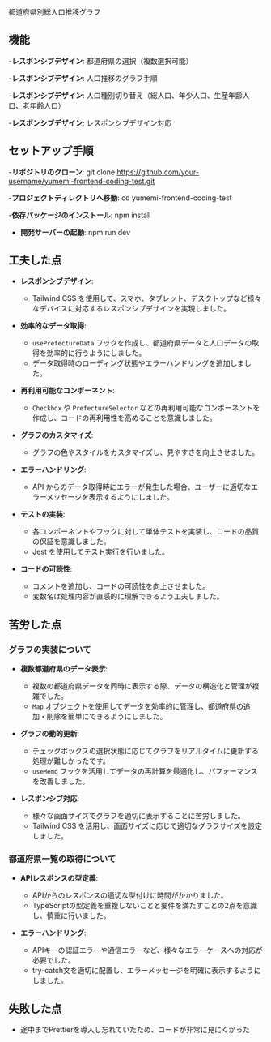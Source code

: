 都道府県別総人口推移グラフ

## 機能

-**レスポンシブデザイン**:
都道府県の選択（複数選択可能）

-**レスポンシブデザイン**:
人口推移のグラフ手順

-**レスポンシブデザイン**:
人口種別切り替え（総人口、年少人口、生産年齢人口、老年齢人口）

-**レスポンシブデザイン**;
レスポンシブデザイン対応

## セットアップ手順

-**リポジトリのクローン**:
git clone https://github.com/your-username/yumemi-frontend-coding-test.git

-**プロジェクトディレクトリへ移動**:
cd yumemi-frontend-coding-test

-**依存パッケージのインストール**:
npm install

- **開発サーバーの起動**:
  npm run dev

## 工夫した点

- **レスポンシブデザイン**:

  - Tailwind CSS を使用して、スマホ、タブレット、デスクトップなど様々なデバイスに対応するレスポンシブデザインを実現しました。

- **効率的なデータ取得**:

  - `usePrefectureData` フックを作成し、都道府県データと人口データの取得を効率的に行うようにしました。
  - データ取得時のローディング状態やエラーハンドリングを追加しました。

- **再利用可能なコンポーネント**:

  - `Checkbox` や `PrefectureSelector` などの再利用可能なコンポーネントを作成し、コードの再利用性を高めることを意識しました。

- **グラフのカスタマイズ**:

  - グラフの色やスタイルをカスタマイズし、見やすさを向上させました。

- **エラーハンドリング**:

  - API からのデータ取得時にエラーが発生した場合、ユーザーに適切なエラーメッセージを表示するようにしました。

- **テストの実装**:

  - 各コンポーネントやフックに対して単体テストを実装し、コードの品質の保証を意識しました。
  - Jest を使用してテスト実行を行いました。

- **コードの可読性**:
  - コメントを追加し、コードの可読性を向上させました。
  - 変数名は処理内容が直感的に理解できるよう工夫しました。

## 苦労した点

### グラフの実装について

- **複数都道府県のデータ表示**:

  - 複数の都道府県データを同時に表示する際、データの構造化と管理が複雑でした。
  - `Map` オブジェクトを使用してデータを効率的に管理し、都道府県の追加・削除を簡単にできるようにしました。

- **グラフの動的更新**:

  - チェックボックスの選択状態に応じてグラフをリアルタイムに更新する処理が難しかったです。
  - `useMemo` フックを活用してデータの再計算を最適化し、パフォーマンスを改善しました。

- **レスポンシブ対応**:
  - 様々な画面サイズでグラフを適切に表示することに苦労しました。
  - Tailwind CSS を活用し、画面サイズに応じて適切なグラフサイズを設定しました。

### 都道府県一覧の取得について

- **APIレスポンスの型定義**:

  - APIからのレスポンスの適切な型付けに時間がかかりました。
  - TypeScriptの型定義を重複しないことと要件を満たすことの2点を意識し、慎重に行いました。

- **エラーハンドリング**:
  - APIキーの認証エラーや通信エラーなど、様々なエラーケースへの対応が必要でした。
  - try-catch文を適切に配置し、エラーメッセージを明確に表示するようにしました。

## 失敗した点

- 途中までPrettierを導入し忘れていたため、コードが非常に見にくかった
